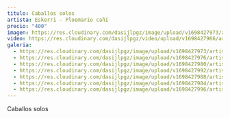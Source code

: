 ```yaml
---
titulo: Caballos solos
artista: Eskerri - Ploemario cañí
precio: "400"
imagen: https://res.cloudinary.com/dasijlpgz/image/upload/v1698427973/artistas/Eskerri%20-%20Ploemario%20ca%C3%B1%C3%AD/15_Caballos%20solos/P1070565.jpg
video: https://res.cloudinary.com/dasijlpgz/video/upload/v1698427966/artistas/Eskerri%20-%20Ploemario%20ca%C3%B1%C3%AD/15_Caballos%20solos/Sin_t%C3%ADtulo_1.mp4
galeria:
  - https://res.cloudinary.com/dasijlpgz/image/upload/v1698427973/artistas/Eskerri%20-%20Ploemario%20ca%C3%B1%C3%AD/15_Caballos%20solos/P1070565.jpg
  - https://res.cloudinary.com/dasijlpgz/image/upload/v1698427976/artistas/Eskerri%20-%20Ploemario%20ca%C3%B1%C3%AD/15_Caballos%20solos/P1070567.jpg
  - https://res.cloudinary.com/dasijlpgz/image/upload/v1698427980/artistas/Eskerri%20-%20Ploemario%20ca%C3%B1%C3%AD/15_Caballos%20solos/P1070568.jpg
  - https://res.cloudinary.com/dasijlpgz/image/upload/v1698427992/artistas/Eskerri%20-%20Ploemario%20ca%C3%B1%C3%AD/15_Caballos%20solos/P1070578.jpg
  - https://res.cloudinary.com/dasijlpgz/image/upload/v1698427988/artistas/Eskerri%20-%20Ploemario%20ca%C3%B1%C3%AD/15_Caballos%20solos/P1070573.jpg
  - https://res.cloudinary.com/dasijlpgz/image/upload/v1698427984/artistas/Eskerri%20-%20Ploemario%20ca%C3%B1%C3%AD/15_Caballos%20solos/P1070570.jpg
  - https://res.cloudinary.com/dasijlpgz/image/upload/v1698427996/artistas/Eskerri%20-%20Ploemario%20ca%C3%B1%C3%AD/15_Caballos%20solos/P1070580.jpg
---
```

Caballos solos